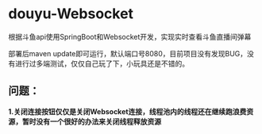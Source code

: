# douyu-Websocket
根据斗鱼api使用SpringBoot和Websocket开发，实现实时查看斗鱼直播间弹幕

部署后maven update即可运行，默认端口号8080，目前项目没有发现BUG，没有进行过多端测试，仅仅自己玩了下，小玩具还是不错的。

## 问题：
**1.关闭连接按钮仅仅是关闭Websocket连接，线程池内的线程还在继续跑浪费资源，暂时没有一个很好的办法来关闭线程释放资源**
